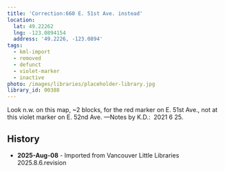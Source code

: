 ```yaml
---
title: 'Correction:660 E. 51st Ave. instead'
location:
  lat: 49.22262
  lng: -123.0894154
  address: '49.2226, -123.0894'
tags:
  - kml-import
  - removed
  - defunct
  - violet-marker
  - inactive
photo: /images/libraries/placeholder-library.jpg
library_id: 00388
---
```

Look n.w. on this map, ~2 blocks, 
for the red marker on E. 51st Ave., 
not at this violet marker on E. 52nd Ave.
—Notes by K.D.:  2021 6 25.

## History
- **2025-Aug-08** - Imported from Vancouver Little Libraries 2025.8.6.revision
